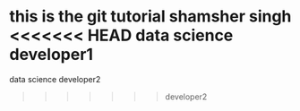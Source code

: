 this is the git tutorial
shamsher singh
<<<<<<< HEAD
data science developer1
=======
data science developer2
>>>>>>> developer2
